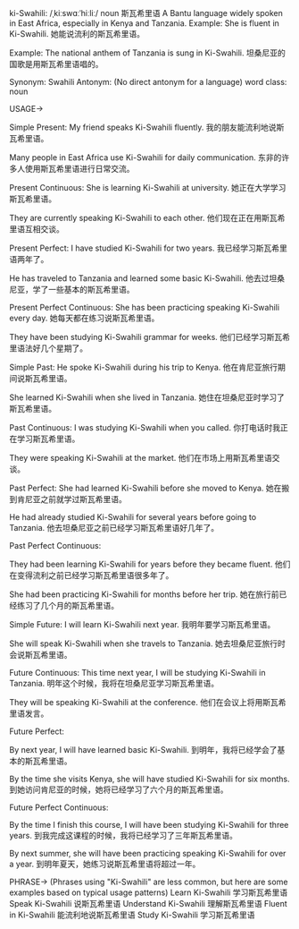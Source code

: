 ki-Swahili: /ˌkiːswɑːˈhiːliː/
noun
斯瓦希里语
A Bantu language widely spoken in East Africa, especially in Kenya and Tanzania.
Example: She is fluent in Ki-Swahili. 她能说流利的斯瓦希里语。

Example:  The national anthem of Tanzania is sung in Ki-Swahili.  坦桑尼亚的国歌是用斯瓦希里语唱的。


Synonym: Swahili
Antonym:  (No direct antonym for a language)
word class: noun


USAGE->

Simple Present:
My friend speaks Ki-Swahili fluently. 我的朋友能流利地说斯瓦希里语。

Many people in East Africa use Ki-Swahili for daily communication.  东非的许多人使用斯瓦希里语进行日常交流。

Present Continuous:
She is learning Ki-Swahili at university. 她正在大学学习斯瓦希里语。

They are currently speaking Ki-Swahili to each other. 他们现在正在用斯瓦希里语互相交谈。

Present Perfect:
I have studied Ki-Swahili for two years. 我已经学习斯瓦希里语两年了。

He has traveled to Tanzania and learned some basic Ki-Swahili. 他去过坦桑尼亚，学了一些基本的斯瓦希里语。

Present Perfect Continuous:
She has been practicing speaking Ki-Swahili every day. 她每天都在练习说斯瓦希里语。

They have been studying Ki-Swahili grammar for weeks.  他们已经学习斯瓦希里语法好几个星期了。

Simple Past:
He spoke Ki-Swahili during his trip to Kenya. 他在肯尼亚旅行期间说斯瓦希里语。

She learned Ki-Swahili when she lived in Tanzania.  她住在坦桑尼亚时学习了斯瓦希里语。

Past Continuous:
I was studying Ki-Swahili when you called. 你打电话时我正在学习斯瓦希里语。

They were speaking Ki-Swahili at the market. 他们在市场上用斯瓦希里语交谈。

Past Perfect:
She had learned Ki-Swahili before she moved to Kenya.  她在搬到肯尼亚之前就学过斯瓦希里语。

He had already studied Ki-Swahili for several years before going to Tanzania. 他去坦桑尼亚之前已经学习斯瓦希里语好几年了。


Past Perfect Continuous:

They had been learning Ki-Swahili for years before they became fluent. 他们在变得流利之前已经学习斯瓦希里语很多年了。

She had been practicing Ki-Swahili for months before her trip.  她在旅行前已经练习了几个月的斯瓦希里语。

Simple Future:
I will learn Ki-Swahili next year. 我明年要学习斯瓦希里语。

She will speak Ki-Swahili when she travels to Tanzania. 她去坦桑尼亚旅行时会说斯瓦希里语。

Future Continuous:
This time next year, I will be studying Ki-Swahili in Tanzania. 明年这个时候，我将在坦桑尼亚学习斯瓦希里语。

They will be speaking Ki-Swahili at the conference. 他们在会议上将用斯瓦希里语发言。


Future Perfect:

By next year, I will have learned basic Ki-Swahili. 到明年，我将已经学会了基本的斯瓦希里语。

By the time she visits Kenya, she will have studied Ki-Swahili for six months. 到她访问肯尼亚的时候，她将已经学习了六个月的斯瓦希里语。


Future Perfect Continuous:

By the time I finish this course, I will have been studying Ki-Swahili for three years. 到我完成这课程的时候，我将已经学习了三年斯瓦希里语。


By next summer, she will have been practicing speaking Ki-Swahili for over a year. 到明年夏天，她练习说斯瓦希里语将超过一年。




PHRASE->
(Phrases using "Ki-Swahili" are less common, but here are some examples based on typical usage patterns)
Learn Ki-Swahili 学习斯瓦希里语
Speak Ki-Swahili 说斯瓦希里语
Understand Ki-Swahili 理解斯瓦希里语
Fluent in Ki-Swahili  能流利地说斯瓦希里语
Study Ki-Swahili 学习斯瓦希里语
